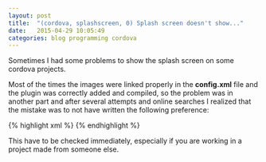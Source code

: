 ```yaml
---
layout: post
title:  "(cordova, splashscreen, 0) Splash screen doesn't show..."
date:   2015-04-29 10:05:49
categories: blog programming cordova
---
```

Sometimes I had some problems to show the splash screen on some cordova projects.

Most of the times the images were linked properly in the **config.xml** file
and the plugin was correctly added and compiled,
so the problem was in another part and after several attempts and online 
searches I realized that the mistake was to not have written the
following preference:

{% highlight xml %}
<preference name="SplashScreen" value="screen" />
{% endhighlight %}

This have to be checked immediately, especially if you are working in a 
project made from someone else.

